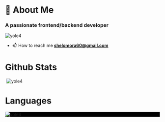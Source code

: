 <h1 align="left">💫 About Me</h1>
<h3 align="left">A passionate frontend/backend developer</h3>

<span align="left"> <img src="https://komarev.com/ghpvc/?username=yole4&label=Profile%20views&color=0e75b6&style=flat" alt="yole4" /> </span>

- 📫 How to reach me **shelomora60@gmail.com**
<h1>Github Stats</h1>
<p>&nbsp;<img align="center" src="https://github-readme-stats.vercel.app/api?username=yole4&show_icons=true&locale=en" alt="yole4" /></p>
<h1>Languages</h1>
<p style="background-color: black;"><img align="center" src="https://github-readme-stats.vercel.app/api/top-langs?username=yole4&show_icons=true&locale=en&layout=compact" alt="yole4" /></p>
